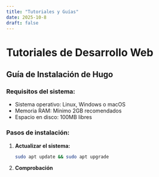 ```yaml
---
title: "Tutoriales y Guías"
date: 2025-10-8
draft: false
---
```


# Tutoriales de Desarrollo Web

## Guía de Instalación de Hugo

### Requisitos del sistema:

- Sistema operativo: Linux, Windows o macOS
- Memoria RAM: Mínimo 2GB recomendados
- Espacio en disco: 100MB libres

### Pasos de instalación:

1. **Actualizar el sistema:**
   ```bash
   sudo apt update && sudo apt upgrade

2. **Comprobación**
